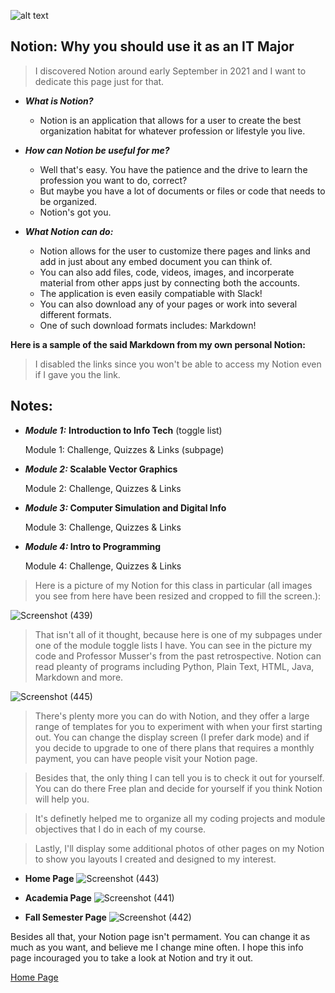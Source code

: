 ![alt text](https://thisweekinstartups.com/wp-content/uploads/2020/04/notion-logos-for-.com_.png)
## Notion: Why you should use it as an IT Major

> I discovered Notion around early September in 2021 and I want to dedicate this page just for that.

* **_What is Notion?_**

  * Notion is an application that allows for a user to create the best organization habitat for whatever profession or lifestyle you live.

* **_How can Notion be useful for me?_**

  * Well that's easy. You have the patience and the drive to learn the profession you want to do, correct?
  * But maybe you have a lot of documents or files or code that needs to be organized.
  * Notion's got you.

* **_What Notion can do:_**
  * Notion allows for the user to customize there pages and links and add in just about any embed document you can think of.
  * You can also add files, code, videos, images, and incorperate material from other apps just by connecting both the accounts.
  * The application is even easily compatiable with Slack!
  * You can also download any of your pages or work into several different formats.
  * One of such download formats includes: Markdown!

**Here is a sample of the said Markdown from my own personal Notion:**
> I disabled the links since you won't be able to access my Notion even if I gave you the link.

## Notes:

- ***Module 1:*** **Introduction to Info Tech** (toggle list)
    
    Module 1: Challenge, Quizzes & Links (subpage)
    
- ***Module 2:* Scalable Vector Graphics**
    
    Module 2: Challenge, Quizzes & Links
    
- ***Module 3:* Computer Simulation and Digital Info**
    
    Module 3: Challenge, Quizzes & Links
    
- ***Module 4:* Intro to Programming**
    
    Module 4: Challenge, Quizzes & Links
   
   
   
> Here is a picture of my Notion for this class in particular (all images you see from here have been resized and cropped to fill the screen.):

![Screenshot (439)](https://user-images.githubusercontent.com/89430068/138034638-b53b5482-702f-4362-b303-28302a2e7678.png)

> That isn't all of it thought, because here is one of my subpages under one of the module toggle lists I have. You can see in the picture my code and Professor Musser's from the past retrospective. Notion can read pleanty of programs including Python, Plain Text, HTML, Java, Markdown and more.

![Screenshot (445)](https://user-images.githubusercontent.com/89430068/138035550-3730c5c7-c48f-4964-bde5-bb6ba1705e78.png)

> There's plenty more you can do with Notion, and they offer a large range of templates for you to experiment with when your first starting out. You can change the display screen (I prefer dark mode) and if you decide to upgrade to one of there plans that requires a monthly payment, you can have people visit your Notion page.

> Besides that, the only thing I can tell you is to check it out for yourself. You can do there Free plan and decide for yourself if you think Notion will help you. 

> It's definetly helped me to organize all my coding projects and module objectives that I do in each of my course. 

> Lastly, I'll display some additional photos of other pages on my Notion to show you layouts I created and designed to my interest.

 * **Home Page**
![Screenshot (443)](https://user-images.githubusercontent.com/89430068/138038316-a9ebf59a-a6c3-481c-9c6b-b8cdffd6d2e8.png)

 * **Academia Page**
![Screenshot (441)](https://user-images.githubusercontent.com/89430068/138038340-1a3e13bd-4f04-46ec-a631-7c4c9cceae2a.png)

 * **Fall Semester Page**
![Screenshot (442)](https://user-images.githubusercontent.com/89430068/138038364-08aa5f52-1f78-411f-a656-ef34adf34a3e.png)

Besides all that, your Notion page isn't permament. You can change it as much as you want, and believe me I change mine often. 
I hope this info page incouraged you to take a look at Notion and try it out.

[Home Page](https://github.com/Stummpy/IT-1000-Midterm/blob/main/README.md)

